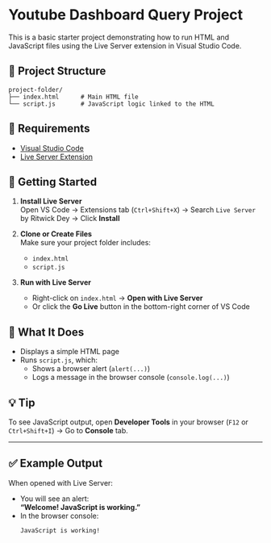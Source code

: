 # Youtube Dashboard Query Project

This is a basic starter project demonstrating how to run HTML and JavaScript files using the Live Server extension in Visual Studio Code.

## 📁 Project Structure

```
project-folder/
├── index.html      # Main HTML file
└── script.js       # JavaScript logic linked to the HTML
```

## 🔧 Requirements

- [Visual Studio Code](https://code.visualstudio.com/)
- [Live Server Extension](https://marketplace.visualstudio.com/items?itemName=ritwickdey.LiveServer)

## 🚀 Getting Started

1. **Install Live Server**  
   Open VS Code → Extensions tab (`Ctrl+Shift+X`) → Search `Live Server` by Ritwick Dey → Click **Install**

2. **Clone or Create Files**  
   Make sure your project folder includes:
   - `index.html`
   - `script.js`

3. **Run with Live Server**  
   - Right-click on `index.html` → **Open with Live Server**
   - Or click the **Go Live** button in the bottom-right corner of VS Code

## 📄 What It Does

- Displays a simple HTML page
- Runs `script.js`, which:
  - Shows a browser alert (`alert(...)`)
  - Logs a message in the browser console (`console.log(...)`)

## 💡 Tip

To see JavaScript output, open **Developer Tools** in your browser (`F12` or `Ctrl+Shift+I`) → Go to **Console** tab.

---

## ✅ Example Output

When opened with Live Server:
- You will see an alert:  
  **“Welcome! JavaScript is working.”**
- In the browser console:  
  ```console
  JavaScript is working!
  ```


